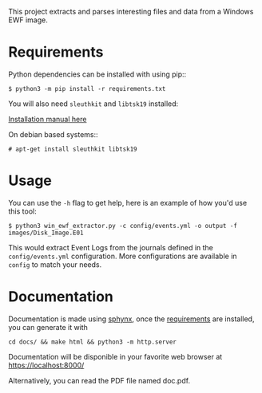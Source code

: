 This project extracts and parses interesting files and data from a Windows EWF
image.

# Requirements
Python dependencies can be installed with using pip::

```
$ python3 -m pip install -r requirements.txt
```

You will also need `sleuthkit` and `libtsk19` installed:

[Installation manual here](https://github.com/sleuthkit/sleuthkit/blob/develop/INSTALL.txt)

On debian based systems::

```
# apt-get install sleuthkit libtsk19
```
# Usage

You can use the `-h` flag to get help, here is an example of how you'd use this tool:

```
$ python3 win_ewf_extractor.py -c config/events.yml -o output -f images/Disk_Image.E01
```

This would extract Event Logs from the journals defined in the `config/events.yml` configuration. More configurations are available in `config` to match your needs.

# Documentation
Documentation is made using [sphynx](), once the [requirements](#Requirements) are installed, you can generate it with

```
cd docs/ && make html && python3 -m http.server
```

Documentation will be disponible in your favorite web browser at [https://localhost:8000/](https://127.0.0.1:8000)

Alternatively, you can read the PDF file named doc.pdf.
